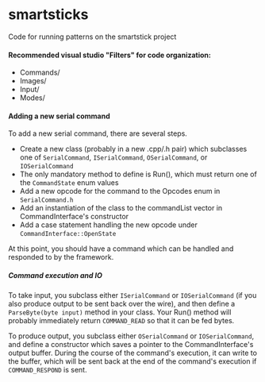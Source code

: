# smartsticks
Code for running patterns on the smartstick project

#### Recommended visual studio "Filters" for code organization:

- Commands/
- Images/
- Input/
- Modes/

#### Adding a new serial command
To add a new serial command, there are several steps.

- Create a new class (probably in a new .cpp/.h pair) which subclasses one of `SerialCommand`, `ISerialCommand`, `OSerialCommand`, or `IOSerialCommand`
- The only mandatory method to define is Run(), which must return one of the `CommandState` enum values
- Add a new opcode for the command to the Opcodes enum in `SerialCommand.h`
- Add an instantiation of the class to the commandList vector in CommandInterface's constructor
- Add a case statement handling the new opcode under `CommandInterface::OpenState`

At this point, you should have a command which can be handled and responded to by the framework.

##### Command execution and IO
To take input, you subclass either `ISerialCommand` or `IOSerialCommand` (if you also produce output to be sent back over the wire), and then define a `ParseByte(byte input)` method in your class. Your Run() method will probably immediately return `COMMAND_READ` so that it can be fed bytes.

To produce output, you subclass either `OSerialCommand` or `IOSerialCommand`, and define a constructor which saves a pointer to the CommandInterface's output buffer. During the course of the command's execution, it can write to the buffer, which will be sent back at the end of the command's execution if `COMMAND_RESPOND` is sent.

